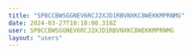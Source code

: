 ```yaml
---
title: "SP0CCBWSGGNEV6RCJ2XJD1RBVNXKC8WEKKMPRNMG"
date: 2024-03-27T10:18:00.318Z
user: SP0CCBWSGGNEV6RCJ2XJD1RBVNXKC8WEKKMPRNMG
layout: "users"
---
```

    